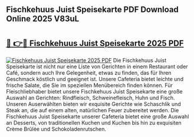 ## Fischkehuus Juist Speisekarte PDF Download Online 2025 V83uL

# <h2><a href="http://gcam2au.nevu.top/?p=Fischkehuus+Juist+Speisekarte">🔗 👉🔴 Fischkehuus Juist Speisekarte 2025 PDF</a></h2>

[![Fischkehuus Juist Speisekarte 2025 PDF](https://i.imgur.com/dBaPXMq.png)](http://gcam2au.nevu.top/?p=Fischkehuus+Juist+Speisekarte)
Die Fischkehuus Juist Speisekarte ist nicht nur eine Liste von Gerichten in einem Restaurant oder Café, sondern auch Ihre Gelegenheit, etwas zu finden, das für Ihren Geschmack köstlich und geeignet ist. Unsere Cafeteria bietet leichte und frische Salate, die Sie im speziellen Menübereich finden können. Für Fleischliebhaber bietet unsere Fischkehuus Juist Speisekarte eine große Auswahl an Gerichten: Rindfleisch, Schweinefleisch, Huhn und Fisch. Unseren Auserwählten bieten wir exquisite Gerichte wie Schaschlik und Steak an, die auf einem alten, natürlichen Feuer zubereitet werden. Die Fischkehuus Juist Speisekarte unserer Cafeteria bietet eine große Auswahl an Desserts, von traditionellen Kuchen und Kuchen bis hin zu exquisiten Crème Brûlée und Schokoladenrutschen.

